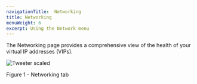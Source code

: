 ```yaml
---
navigationTitle:  Networking
title: Networking
menuWeight: 6
excerpt: Using the Network menu
---
```


The Networking page provides a comprehensive view of the health of your virtual IP addresses (VIPs).

![Tweeter scaled](/mesosphere/dcos/1.13/img/GUI-Networking-Networks_View-1_12.png)

Figure 1 - Networking tab
